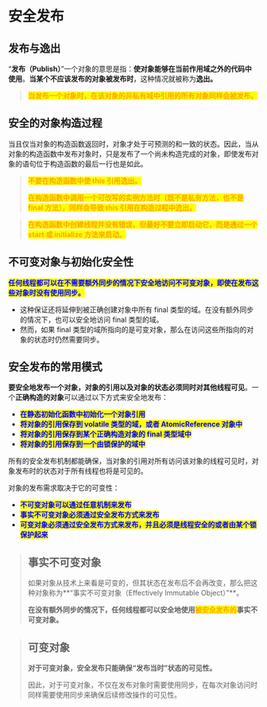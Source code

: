 # 安全发布

## 发布与逸出

“**发布（Publish）**”一个对象的意思是指：**使对象能够在当前作用域之外的代码中使用**。**当某个不应该发布的对象被发布时**，这种情况就被称为**逸出。**

> <mark style="color:orange;">**当发布一个对象时，在该对象的非私有域中引用的所有对象同样会被发布。**</mark>

## 安全的对象构造过程

当且仅当对象的构造函数返回时，对象才处于可预测的和一致的状态。因此，当从对象的构造函数中发布对象时，只是发布了一个尚未构造完成的对象，即使发布对象的语句位于构造函数的最后一行也是如此。

> <mark style="color:orange;">**不要在构造函数中使 this 引用逸出。**</mark>
>
> <mark style="color:orange;">**在构造函数中调用一个可改写的实例方法时（既不是私有方法，也不是 final 方法），同样会导致 this 引用在构造过程中逸出。**</mark>

> <mark style="color:orange;">**在构造函数中创建线程并没有错误，但最好不要立即启动它，而是通过一个 start 或 initialize 方法来启动。**</mark>

## 不可变对象与初始化安全性

<mark style="color:blue;">**任何线程都可以在不需要额外同步的情况下安全地访问不可变对象，即使在发布这些对象时没有使用同步。**</mark>

* 这种保证还将延伸到被正确创建对象中所有 final 类型的域。在没有额外同步的情况下，也可以安全地访问 final 类型的域。
* 然而，如果 final 类型的域所指向的是可变对象，那么在访问这些所指向的对象的状态时仍然需要同步。

## 安全发布的常用模式

**要安全地发布一个对象，对象的引用以及对象的状态必须同时对其他线程可见**。一个**正确构造的对象**可以通过以下方式来安全地发布：

* <mark style="color:blue;">**在静态初始化函数中初始化一个对象引用**</mark>
* <mark style="color:blue;">**将对象的引用保存到 volatile 类型的域，或者 AtomicReference 对象中**</mark>
* <mark style="color:blue;">**将对象的引用保存到某个正确构造对象的 final 类型域中**</mark>
* <mark style="color:blue;">**将对象的引用保存到一个由锁保护的域中**</mark>

所有的安全发布机制都能确保，当对象的引用对所有访问该对象的线程可见时，对象发布时的状态对于所有线程也将是可见的。

对象的发布需求取决于它的可变性：

* <mark style="color:blue;">**不可变对象可以通过任意机制来发布**</mark>
* <mark style="color:blue;">**事实不可变对象必须通过安全发布方式来发布**</mark>
* <mark style="color:blue;">**可变对象必须通过安全发布方式来发布，并且必须是线程安全的或者由某个锁保护起来**</mark>

> ## 事实不可变对象
>
> 如果对象从技术上来看是可变的，但其状态在发布后不会再改变，那么把这种对象称为**“事实不可变对象（Effectively Immutable Object）”**。
>
> **在没有额外同步的情况下，任何线程都可以安全地使用**<mark style="color:orange;">**被安全发布的**</mark>**事实不可变对象。**

> ## 可变对象
>
> **对于可变对象，安全发布只能确保“发布当时”状态的可见性。**
>
> 因此，对于可变对象，不仅在发布对象时需要使用同步，在每次对象访问时同样需要使用同步来确保后续修改操作的可见性。
